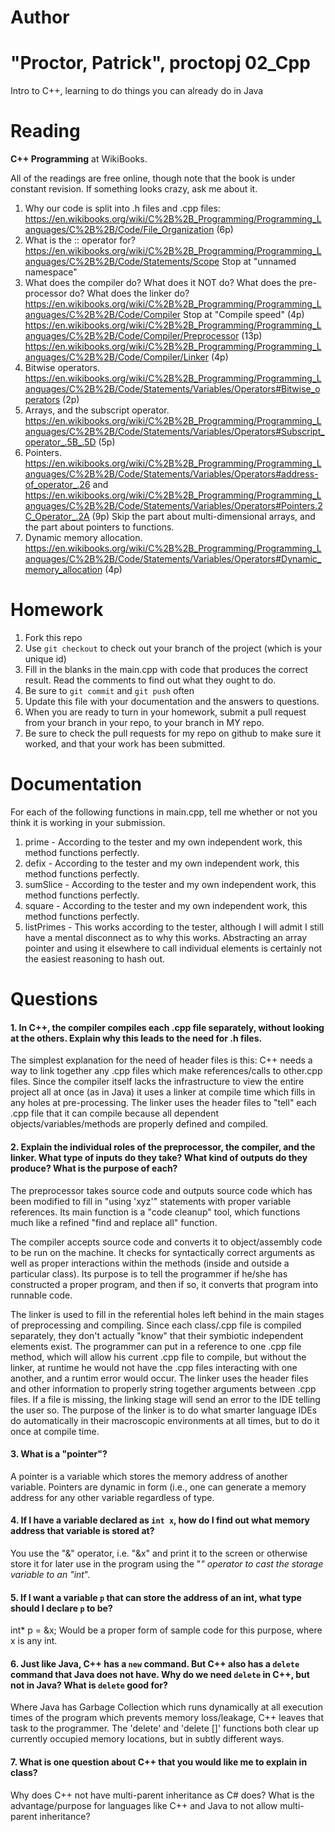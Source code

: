 Author
==========
"Proctor, Patrick", proctopj
02_Cpp
======

Intro to C++, learning to do things you can already do in Java

Reading
=======

**C++ Programming** at WikiBooks.

All of the readings are free online, though note that the book is under constant revision. If something looks crazy, ask me about it.

1. Why our code is split into .h files and .cpp files: https://en.wikibooks.org/wiki/C%2B%2B_Programming/Programming_Languages/C%2B%2B/Code/File_Organization (6p)
2. What is the :: operator for? https://en.wikibooks.org/wiki/C%2B%2B_Programming/Programming_Languages/C%2B%2B/Code/Statements/Scope Stop at "unnamed namespace"
3. What does the compiler do? What does it NOT do? What does the pre-processor do? What does the linker do? https://en.wikibooks.org/wiki/C%2B%2B_Programming/Programming_Languages/C%2B%2B/Code/Compiler Stop at "Compile speed" (4p) https://en.wikibooks.org/wiki/C%2B%2B_Programming/Programming_Languages/C%2B%2B/Code/Compiler/Preprocessor (13p) https://en.wikibooks.org/wiki/C%2B%2B_Programming/Programming_Languages/C%2B%2B/Code/Compiler/Linker (4p)
4. Bitwise operators. https://en.wikibooks.org/wiki/C%2B%2B_Programming/Programming_Languages/C%2B%2B/Code/Statements/Variables/Operators#Bitwise_operators (2p)
5. Arrays, and the subscript operator. https://en.wikibooks.org/wiki/C%2B%2B_Programming/Programming_Languages/C%2B%2B/Code/Statements/Variables/Operators#Subscript_operator_.5B_.5D (5p)
6. Pointers. https://en.wikibooks.org/wiki/C%2B%2B_Programming/Programming_Languages/C%2B%2B/Code/Statements/Variables/Operators#address-of_operator_.26 and https://en.wikibooks.org/wiki/C%2B%2B_Programming/Programming_Languages/C%2B%2B/Code/Statements/Variables/Operators#Pointers.2C_Operator_.2A (9p) Skip the part about multi-dimensional arrays, and the part about pointers to functions.
7. Dynamic memory allocation. https://en.wikibooks.org/wiki/C%2B%2B_Programming/Programming_Languages/C%2B%2B/Code/Statements/Variables/Operators#Dynamic_memory_allocation (4p)

Homework
========

1. Fork this repo
2. Use `git checkout` to check out your branch of the project (which is your unique id)
3. Fill in the blanks in the main.cpp with code that produces the correct result. Read the comments to find out what they ought to do.
4. Be sure to `git commit` and `git push` often
5. Update this file with your documentation and the answers to questions.
6. When you are ready to turn in your homework, submit a pull request from your branch in your repo, to your branch in MY repo.
7. Be sure to check the pull requests for my repo on github to make sure it worked, and that your work has been submitted.

Documentation
=========

For each of the following functions in main.cpp, tell me whether or not you think it is working in your submission.

1. prime - According to the tester and my own independent work, this method functions perfectly.
2. defix - According to the tester and my own independent work, this method functions perfectly.
3. sumSlice - According to the tester and my own independent work, this method functions perfectly.
4. square - According to the tester and my own independent work, this method functions perfectly.
5. listPrimes - This works according to the tester, although I will admit I still have a mental disconnect as to why this works. Abstracting an array pointer and using it elsewhere to call individual
                elements is certainly not the easiest reasoning to hash out.

Questions
=======

#### 1. In C++, the compiler compiles each .cpp file separately, without looking at the others. Explain why this leads to the need for .h files.
	
The simplest explanation for the need of header files is this: C++ needs a way to link together any .cpp files which make references/calls to other.cpp files. Since
the compiler itself lacks the infrastructure to view the entire project all at once (as in Java) it uses a linker at compile time which fills in any holes at 
pre-processing. The linker uses the header files to "tell" each .cpp file that it can compile because all dependent objects/variables/methods are properly defined and
compiled.

#### 2. Explain the individual roles of the preprocessor, the compiler, and the linker. What type of inputs do they take? What kind of outputs do they produce? What is the purpose of each?

The preprocessor takes source code and outputs source code which has been modified to fill in "using 'xyz'" statements with proper variable references. Its main function
is a "code cleanup" tool, which functions much like a refined "find and replace all" function.

The compiler accepts source code and converts it to object/assembly code to be run on the machine. It checks for syntactically correct arguments as well as proper
interactions within the methods (inside and outside a particular class). Its purpose is to tell the programmer if he/she has constructed a proper program, and then if
so, it converts that program into runnable code.

The linker is used to fill in the referential holes left behind in the main stages of preprocessing and compiling. Since each class/.cpp file is compiled separately,
they don't actually "know" that their symbiotic independent elements exist. The programmer can put in a reference to one .cpp file method, which will allow his current
.cpp file to compile, but without the linker, at runtime he would not have the .cpp files interacting with one another, and a runtim error would occur. The linker uses
the header files and other information to properly string together arguments between .cpp files. If a file is missing, the linking stage will send an error to the IDE
telling the user so. The purpose of the linker is to do what smarter language IDEs do automatically in their macroscopic environments at all times, but to do it once at
compile time.

#### 3. What is a "pointer"?

A pointer is a variable which stores the memory address of another variable. Pointers are dynamic in form (i.e., one can generate a memory address for any other variable 
regardless of type.

#### 4. If I have a variable declared as `int x`, how do I find out what memory address that variable is stored at?

You use the "&" operator, i.e. "&x" and print it to the screen or otherwise store it for later use in the program using the "*" operator to cast the storage variable 
to an "int*".

#### 5. If I want a variable `p` that can store the address of an int, what type should I declare `p` to be?

int* p = &x; Would be a proper form of sample code for this purpose, where x is any int.

#### 6. Just like Java, C++ has a `new` command. But C++ also has a `delete` command that Java does not have. Why do we need `delete` in C++, but not in Java? What is `delete` good for?

Where Java has Garbage Collection which runs dynamically at all execution times of the program which prevents memory loss/leakage, C++ leaves that task to the programmer. The 'delete' 
and 'delete []' functions both clear up currently occupied memory locations, but in subtly different ways. 

#### 7. What is one question about C++ that you would like me to explain in class?

Why does C++ not have multi-parent inheritance as C# does? What is the advantage/purpose for languages like C++ and Java to not allow multi-parent inheritance?